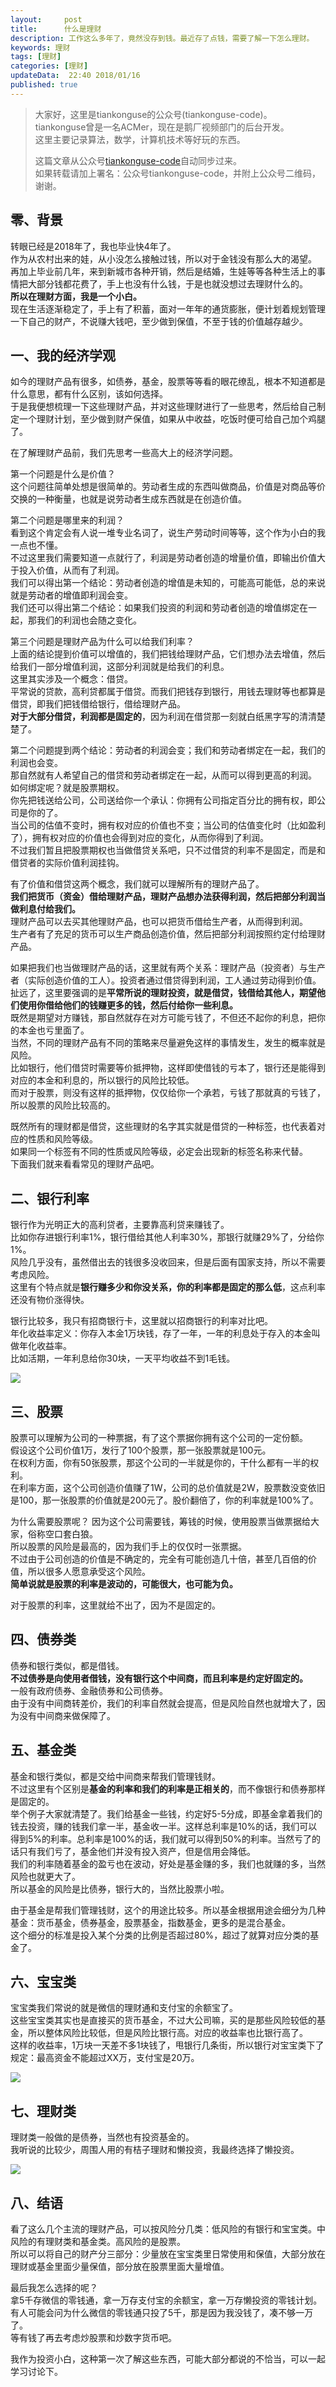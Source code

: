```yaml
---   
layout:     post  
title:      什么是理财  
description: 工作这么多年了，竟然没存到钱。最近存了点钱，需要了解一下怎么理财。    
keywords: 理财  
tags: [理财]  
categories: [理财]  
updateData:  22:40 2018/01/16
published: true  
---  
```

  
  
>   
> 大家好，这里是tiankonguse的公众号(tiankonguse-code)。    
> tiankonguse曾是一名ACMer，现在是鹅厂视频部门的后台开发。    
> 这里主要记录算法，数学，计算机技术等好玩的东西。   
>      
> 这篇文章从公众号[tiankonguse-code](https://mp.weixin.qq.com/s/XD3ZL6cUSDh4UCrC8eMoLw)自动同步过来。    
> 如果转载请加上署名：公众号tiankonguse-code，并附上公众号二维码，谢谢。  
>   
>    
  

## 零、背景 


转眼已经是2018年了，我也毕业快4年了。  
作为从农村出来的娃，从小没怎么接触过钱，所以对于金钱没有那么大的渴望。  
再加上毕业前几年，来到新城市各种开销，然后是结婚，生娃等等各种生活上的事情把大部分钱都花费了，手上也没有什么钱，于是也就没想过去理财什么的。  
**所以在理财方面，我是一个小白。**  
现在生活逐渐稳定了，手上有了积蓄，面对一年年的通货膨胀，便计划着规划管理一下自己的财产，不说赚大钱吧，至少做到保值，不至于钱的价值越存越少。    




## 一、我的经济学观


如今的理财产品有很多，如债券，基金，股票等等看的眼花缭乱，根本不知道都是什么意思，都有什么区别，该如何选择。  
于是我便想梳理一下这些理财产品，并对这些理财进行了一些思考，然后给自己制定一个理财计划，至少做到财产保值，如果从中收益，吃饭时便可给自己加个鸡腿了。  


在了解理财产品前，我们先思考一些高大上的经济学问题。  

第一个问题是什么是价值？  
这个问题往简单处想是很简单的。劳动者生成的东西叫做商品，价值是对商品等价交换的一种衡量，也就是说劳动者生成东西就是在创造价值。  

 
第二个问题是哪里来的利润？  
看到这个肯定会有人说一堆专业名词了，说生产劳动时间等等，这个作为小白的我一点也不懂。  
不过这里我们需要知道一点就行了，利润是劳动者创造的增量价值，即输出价值大于投入价值，从而有了利润。  
我们可以得出第一个结论：劳动者创造的增值是未知的，可能高可能低，总的来说就是劳动者的增值即利润会变。  
我们还可以得出第二个结论：如果我们投资的利润和劳动者创造的增值绑定在一起，那我们的利润也会随之变化。  


第三个问题是理财产品为什么可以给我们利率？      
上面的结论提到价值可以增值的，我们把钱给理财产品，它们想办法去增值，然后给我们一部分增值利润，这部分利润就是给我们的利息。    
这里其实涉及一个概念：借贷。   
平常说的贷款，高利贷都属于借贷。而我们把钱存到银行，用钱去理财等也都算是借贷，即我们把钱借给银行，借给理财产品。    
**对于大部分借贷，利润都是固定的**，因为利润在借贷那一刻就白纸黑字写的清清楚楚了。  


第二个问题提到两个结论：劳动者的利润会变；我们和劳动者绑定在一起，我们的利润也会变。  
那自然就有人希望自己的借贷和劳动者绑定在一起，从而可以得到更高的利润。     
如何绑定呢？就是股票期权。  
你先把钱送给公司，公司送给你一个承认：你拥有公司指定百分比的拥有权，即公司是你的了。  
当公司的估值不变时，拥有权对应的价值也不变；当公司的估值变化时（比如盈利了），拥有权对应的价值也会得到对应的变化，从而你得到了利润。  
不过我们暂且把股票期权也当做借贷关系吧，只不过借贷的利率不是固定，而是和借贷者的实际价值利润挂钩。  


有了价值和借贷这两个概念，我们就可以理解所有的理财产品了。  
**我们把货币（资金）借给理财产品，理财产品想办法获得利润，然后把部分利润当做利息付给我们。**  
理财产品可以去买其他理财产品，也可以把货币借给生产者，从而得到利润。    
生产者有了充足的货币可以生产商品创造价值，然后把部分利润按照约定付给理财产品。    


如果把我们也当做理财产品的话，这里就有两个关系：理财产品（投资者）与生产者（实际创造价值的工人）。投资者通过借贷得到利润，工人通过劳动得到价值。    
扯远了，这里要强调的是**平常所说的理财投资，就是借贷，钱借给其他人，期望他们使用你借给他们的钱赚更多的钱，然后付给你一些利息。**    
既然是期望对方赚钱，那自然就存在对方可能亏钱了，不但还不起你的利息，把你的本金也亏里面了。  
当然，不同的理财产品有不同的策略来尽量避免这样的事情发生，发生的概率就是风险。    
比如银行，他们借贷时需要等价抵押物，这样即使借钱的亏本了，银行还是能得到对应的本金和利息的，所以银行的风险比较低。  
而对于股票，则没有这样的抵押物，仅仅给你一个承若，亏钱了那就真的亏钱了，所以股票的风险比较高的。  


既然所有的理财都是借贷，这些理财的名字其实就是借贷的一种标签，也代表着对应的性质和风险等级。  
如果同一个标签有不同的性质或风险等级，必定会出现新的标签名称来代替。  
下面我们就来看看常见的理财产品吧。    


## 二、银行利率

银行作为光明正大的高利贷者，主要靠高利贷来赚钱了。  
比如你存进银行利率1%，银行借给其他人利率30%，那银行就赚29%了，分给你1%。  
风险几乎没有，虽然借出去的钱很多没收回来，但是后面有国家支持，所以不需要考虑风险。  
这里有个特点就是**银行赚多少和你没关系，你的利率都是固定的那么低**，这点利率还没有物价涨得快。  


银行比较多，我只有招商银行卡，这里就以招商银行的利率对比吧。  
年化收益率定义：你存入本金1万块钱，存了一年，一年的利息处于存入的本金叫做年化收益率。  
比如活期，一年利息给你30块，一天平均收益不到1毛钱。  

![](https://res2018.tiankonguse.com/images/2018/01/money_bank.png)

## 三、股票

股票可以理解为公司的一种票据，有了这个票据你拥有这个公司的一定份额。  
假设这个公司价值1万，发行了100个股票，那一张股票就是100元。  
在权利方面，你有50张股票，那这个公司的一半就是你的，干什么都有一半的权利。   
在利率方面，这个公司创造价值赚了1W，公司的总价值就是2W，股票数没变依旧是100，那一张股票的价值就是200元了。股价翻倍了，你的利率就是100%了。    


为什么需要股票呢？ 因为这个公司需要钱，筹钱的时候，使用股票当做票据给大家，俗称空口套白狼。  
所以股票的风险是最高的，因为我们手上的仅仅时一张票据。  
不过由于公司创造的价值是不确定的，完全有可能创造几十倍，甚至几百倍的价值，所以很多人愿意承受这个风险。  
**简单说就是股票的利率是波动的，可能很大，也可能为负。**    


对于股票的利率，这里就给不出了，因为不是固定的。    

## 四、债券类

债券和银行类似，都是借钱。    
**不过债券是向使用者借钱，没有银行这个中间商，而且利率是约定好固定的。**  
一般有政府债券、金融债券和公司债券。  
由于没有中间商转差价，我们的利率自然就会提高，但是风险自然也就增大了，因为没有中间商来做保障了。  


## 五、基金类

基金和银行类似，都是交给中间商来帮我们管理钱财。  
不过这里有个区别是**基金的利率和我们的利率是正相关的**，而不像银行和债券那样是固定的。  
举个例子大家就清楚了。我们给基金一些钱，约定好5-5分成，即基金拿着我们的钱去投资，赚的钱我们拿一半，基金收一半。这样总利率是10%的话，我们可以得到5%的利率。总利率是100%的话，我们就可以得到50%的利率。当然亏了的话只有我们亏了，基金他们并没有投入资产，但是信用会降低。  
我们的利率随着基金的盈亏也在波动，好处是基金赚的多，我们也就赚的多，当然风险也就更大了。  
所以基金的风险是比债券，银行大的，当然比股票小啦。    


由于基金是帮我们管理钱财，这个的用途比较多。所以基金根据用途会细分为几种基金：货币基金，债券基金，股票基金，指数基金，更多的是混合基金。  
这个细分的标准是投入某个分类的比例是否超过80%，超过了就算对应分类的基金了。    


## 六、宝宝类

宝宝类我们常说的就是微信的理财通和支付宝的余额宝了。    
这些宝宝类其实也是直接买的货币基金，不过大公司嘛，买的是那些风险较低的基金，所以整体风险比较低，但是风险比银行高。对应的收益率也比银行高了。  
这样的收益率，1万块一天差不多1块钱了，甩银行几条街，所以银行对宝宝类下了规定：最高资金不能超过XX万，支付宝是20万。  


![](https://res2018.tiankonguse.com/images/2018/01/money_baobao.png)



## 七、理财类

理财类一般做的是债券，当然也有投资基金的。  
我听说的比较少，周围人用的有桔子理财和懒投资，我最终选择了懒投资。  


![](https://res2018.tiankonguse.com/images/2018/01/money_manage.png)  



## 八、结语  


看了这么几个主流的理财产品，可以按风险分几类：低风险的有银行和宝宝类。中风险的有理财类和基金类。高风险的是股票。  
所以可以将自己的财产分三部分：少量放在宝宝类里日常使用和保值，大部分放在理财或基金里面少量保值，部分放在股票里面大量增值。  


最后我怎么选择的呢？  
拿5千存微信的零钱通，拿一万存支付宝的余额宝，拿一万存懒投资的零钱计划。  
有人可能会问为什么微信的零钱通只投了5千，那是因为我没钱了，凑不够一万了。    
等有钱了再去考虑炒股票和炒数字货币吧。  


我作为投资小白，这种第一次了解这些东西，可能大部分都说的不恰当，可以一起学习讨论下。  

  
